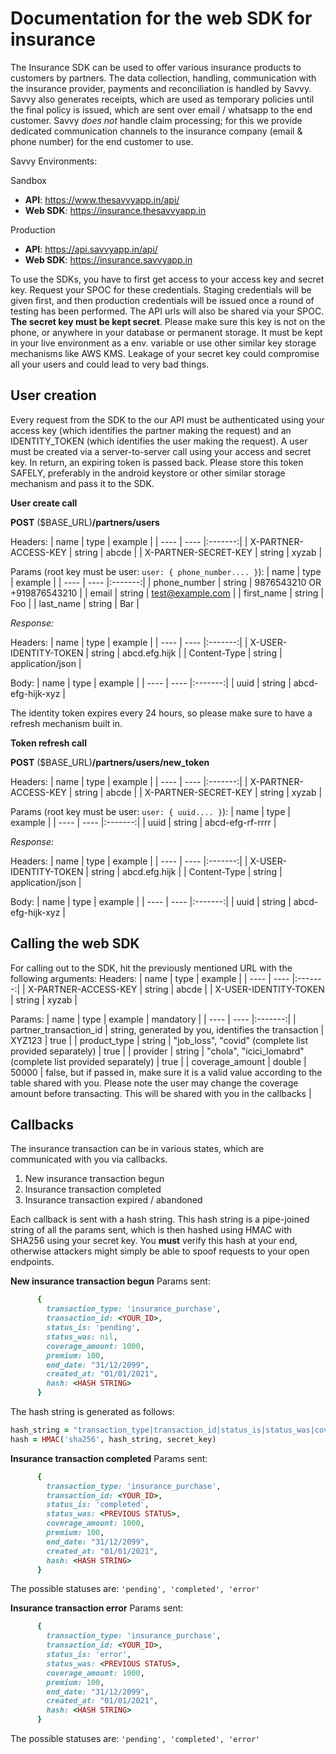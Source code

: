 # Documentation for the web SDK for insurance

The Insurance SDK can be used to offer various insurance products to customers by partners. The data collection, handling, communication with the insurance provider, payments and reconciliation is handled by Savvy. Savvy also generates receipts, which are used as temporary policies until the final policy is issued, which are sent over email / whatsapp to the end customer. Savvy *does not* handle claim processing; for this we provide dedicated communication channels to the insurance company (email & phone number) for the end customer to use.

Savvy Environments:

Sandbox
* **API**: https://www.thesavvyapp.in/api/
* **Web SDK**: https://insurance.thesavvyapp.in

Production
* **API**: https://api.savvyapp.in/api/
* **Web SDK**: https://insurance.savvyapp.in

To use the SDKs, you have to first get access to your access key and secret key. Request your SPOC for these credentials. Staging credentials will be given first, and then production credentials will be issued once a round of testing has been performed. The API urls will also be shared via your SPOC.
**The secret key must be kept secret**. Please make sure this key is not on the phone, or anywhere in your database or permanent storage. It must be kept in your live environment as a env. variable or use other similar key storage mechanisms like AWS KMS. Leakage of your secret key could compromise all your users and could lead to very bad things.

## User creation

Every request from the SDK to the our API must be authenticated using your access key (which identifies the partner making the request) and an IDENTITY_TOKEN (which identifies the user making the request). A user must be created via a server-to-server call using your access and secret key. In return, an expiring token is passed back. Please store this token SAFELY, preferably in the android keystore or other similar storage mechanism and pass it to the SDK.

**User create call**

**POST** ($BASE_URL)**/partners/users**

Headers:
| name | type | example |
| ---- | ---- |:-------:|
| X-PARTNER-ACCESS-KEY | string | abcde |
| X-PARTNER-SECRET-KEY | string | xyzab |

Params (root key must be user: `user: { phone_number.... }`):
| name | type | example |
| ---- | ---- |:-------:|
| phone_number | string | 9876543210 OR +919876543210 |
| email | string | test@example.com |
| first_name | string | Foo |
| last_name | string | Bar |

_Response:_

Headers:
| name | type | example |
| ---- | ---- |:-------:|
| X-USER-IDENTITY-TOKEN | string | abcd.efg.hijk |
| Content-Type | string | application/json |

Body:
| name | type | example |
| ---- | ---- |:-------:|
| uuid | string | abcd-efg-hijk-xyz |

The identity token expires every 24 hours, so please make sure to have a refresh mechanism built in.

**Token refresh call**

**POST** ($BASE_URL)**/partners/users/new_token**

Headers:
| name | type | example |
| ---- | ---- |:-------:|
| X-PARTNER-ACCESS-KEY | string | abcde |
| X-PARTNER-SECRET-KEY | string | xyzab |

Params (root key must be user: `user: { uuid.... }`):
| name | type | example |
| ---- | ---- |:-------:|
| uuid | string | abcd-efg-rf-rrrr |

_Response:_

Headers:
| name | type | example |
| ---- | ---- |:-------:|
| X-USER-IDENTITY-TOKEN | string | abcd.efg.hijk |
| Content-Type | string | application/json |

Body:
| name | type | example |
| ---- | ---- |:-------:|
| uuid | string | abcd-efg-hijk-xyz |

## Calling the web SDK

For calling out to the SDK, hit the previously mentioned URL with the following arguments:
Headers:
| name | type | example |
| ---- | ---- |:-------:|
| X-PARTNER-ACCESS-KEY | string | abcde |
| X-USER-IDENTITY-TOKEN | string | xyzab |

Params:
| name | type | example | mandatory |
| ---- | ---- |:-------:|
| partner_transaction_id | string, generated by you, identifies the transaction | XYZ123 | true |
| product_type | string | "job_loss", "covid" (complete list provided separately) | true |
| provider | string | "chola", "icici_lomabrd" (complete list provided separately) | true |
| coverage_amount | double | 50000 | false, but if passed in, make sure it is a valid value according to the table shared with you. Please note the user may change the coverage amount before transacting. This will be shared with you in the callbacks |

## Callbacks

The insurance transaction can be in various states, which are communicated with you via callbacks.
1. New insurance transaction begun
2. Insurance transaction completed
3. Insurance transaction expired / abandoned

Each callback is sent with a hash string. This hash string is a pipe-joined string of all the params sent, which is then hashed using HMAC with SHA256 using your secret key. You **must** verify this hash at your end, otherwise attackers might simply be able to spoof requests to your open endpoints.

**New insurance transaction begun**
Params sent:
```ruby
      {
        transaction_type: 'insurance_purchase',
        transaction_id: <YOUR_ID>,
        status_is: 'pending',
        status_was: nil,
        coverage_amount: 1000,
        premium: 100,
        end_date: "31/12/2099",
        created_at: "01/01/2021",
        hash: <HASH STRING>
      }
```

The hash string is generated as follows:
```ruby
hash_string = "transaction_type|transaction_id|status_is|status_was|coverage_amount|premium|end_date|created_at"
hash = HMAC('sha256', hash_string, secret_key)
```

**Insurance transaction completed**
Params sent:
```ruby
      {
        transaction_type: 'insurance_purchase',
        transaction_id: <YOUR_ID>,
        status_is: 'completed',
        status_was: <PREVIOUS STATUS>,
        coverage_amount: 1000,
        premium: 100,
        end_date: "31/12/2099",
        created_at: "01/01/2021",
        hash: <HASH STRING>
      }
```
The possible statuses are: `'pending', 'completed', 'error'`

**Insurance transaction error**
Params sent:
```ruby
      {
        transaction_type: 'insurance_purchase',
        transaction_id: <YOUR_ID>,
        status_is: 'error',
        status_was: <PREVIOUS STATUS>,
        coverage_amount: 1000,
        premium: 100,
        end_date: "31/12/2099",
        created_at: "01/01/2021",
        hash: <HASH STRING>
      }
```
The possible statuses are: `'pending', 'completed', 'error'`
